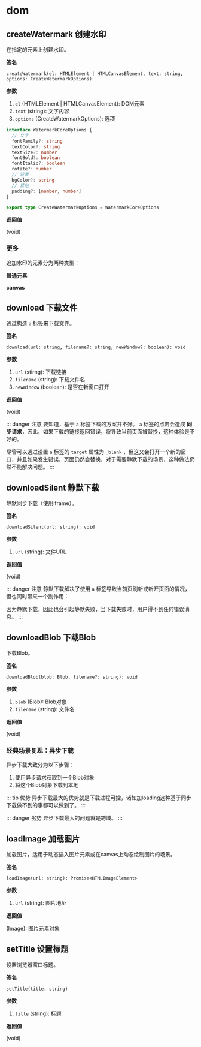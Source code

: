 # dom

## createWatermark 创建水印

在指定的元素上创建水印。


<Example>
  <dom-createWatermark />
</Example>

**签名**

`createWatermark(el: HTMLElement | HTMLCanvasElement, text: string, options: CreateWatermarkOptions)`

**参数**

1. `el` (HTMLElement | HTMLCanvasElement): DOM元素
2. `text` (string): 文字内容
3. `options` (CreateWatermarkOptions): 选项

```ts
interface WatermarkCoreOptions {
  // 文字
  fontFamily?: string
  textColor?: string
  textSize?: number
  fontBold?: boolean
  fontItalic?: boolean
  rotate?: number
  // 背景
  bgColor?: string
  // 其他
  padding?: [number, number]
}

export type CreateWatermarkOptions = WatermarkCoreOptions
```

**返回值**

(void)

### 更多

追加水印的元素分为两种类型：

**普通元素**

<dom-createWatermark2 />


**canvas**

<dom-createWatermark3 />

## download 下载文件

通过构造 `a` 标签来下载文件。


<Example>
  <dom-download />
</Example>

**签名**

`download(url: string, filename?: string, newWindow?: boolean): void`

**参数**

1. `url` (stirng): 下载链接
2. `filename` (string): 下载文件名
3. `newWindow` (boolean): 是否在新窗口打开

**返回值**

(void)



::: danger 注意
要知道，基于 `a` 标签下载的方案并不好。 `a` 标签的点击会造成 **同步请求**，因此，如果下载的链接返回错误，将导致当前页面被替换，这种体验是不好的。

尽管可以通过设置 `a` 标签的 `target` 属性为 `_blank` ，但这又会打开一个新的窗口，并且如果发生错误，页面仍然会替换，对于需要静默下载的场景，这种做法仍然不能解决问题。
:::

## downloadSilent 静默下载

静默同步下载（使用iframe）。

<Example>
  <dom-downloadSilent />
</Example>

**签名**

`downloadSilent(url: string): void`

**参数**

1. `url` (string): 文件URL

**返回值**

(void)

::: danger 注意
静默下载解决了使用 `a` 标签导致当前页刷新或新开页面的情况，但也同时带来一个副作用：

因为静默下载，因此也会引起静默失败，当下载失败时，用户得不到任何错误消息。
:::


## downloadBlob 下载Blob

下载Blob。

<Example>
  <dom-downloadBlob />
</Example>

**签名**

`downloadBlob(blob: Blob, filename?: string): void`

**参数**

1. `blob` (Blob): Blob对象
2. `filename` (string): 文件名

**返回值**

(void)

### 经典场景复现：异步下载

异步下载大致分为以下步骤：

1. 使用异步请求获取到一个Blob对象
2. 将这个Blob对象下载到本地

<Example>
  <dom-downloadBlob2 />
</Example>

::: tip 优势
异步下载最大的优势就是下载过程可控，诸如加loading这种基于同步下载做不到的事都可以做到了。
:::

::: danger 劣势
异步下载最大的问题就是跨域。
:::

## loadImage 加载图片

加载图片，适用于动态插入图片元素或在canvas上动态绘制图片的场景。

<Example>
  <dom-loadImage />
</Example>

**签名**

`loadImage(url: string): Promise<HTMLImageElement>`

**参数**

1. `url` (string): 图片地址

**返回值**

(Image): 图片元素对象

## setTitle 设置标题

设置浏览器窗口标题。

<Example>
  <dom-setTitle />
</Example>

**签名**

`setTitle(title: string)`

**参数**

1. `title` (string): 标题

**返回值**

(void)

